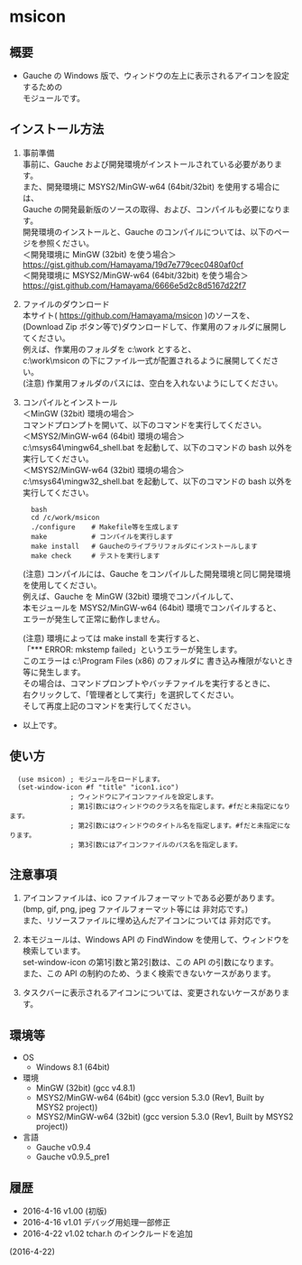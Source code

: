 # msicon

## 概要
- Gauche の Windows 版で、ウィンドウの左上に表示されるアイコンを設定するための  
  モジュールです。


## インストール方法
1. 事前準備  
   事前に、Gauche および開発環境がインストールされている必要があります。  
   また、開発環境に MSYS2/MinGW-w64 (64bit/32bit) を使用する場合には、  
   Gauche の開発最新版のソースの取得、および、コンパイルも必要になります。  
   開発環境のインストールと、Gauche のコンパイルについては、以下のページを参照ください。  
   ＜開発環境に MinGW (32bit) を使う場合＞  
   https://gist.github.com/Hamayama/19d7e779cec0480af0cf  
   ＜開発環境に MSYS2/MinGW-w64 (64bit/32bit) を使う場合＞  
   https://gist.github.com/Hamayama/6666e5d2c8d5167d22f7

2. ファイルのダウンロード  
   本サイト( https://github.com/Hamayama/msicon )のソースを、  
   (Download Zip ボタン等で)ダウンロードして、作業用のフォルダに展開してください。  
   例えば、作業用のフォルダを c:\work とすると、  
   c:\work\msicon の下にファイル一式が配置されるように展開してください。  
   (注意) 作業用フォルダのパスには、空白を入れないようにしてください。

3. コンパイルとインストール  
   ＜MinGW (32bit) 環境の場合＞  
   コマンドプロンプトを開いて、以下のコマンドを実行してください。  
   ＜MSYS2/MinGW-w64 (64bit) 環境の場合＞  
   c:\msys64\mingw64_shell.bat を起動して、以下のコマンドの bash 以外を実行してください。  
   ＜MSYS2/MinGW-w64 (32bit) 環境の場合＞  
   c:\msys64\mingw32_shell.bat を起動して、以下のコマンドの bash 以外を実行してください。
   ```
     bash
     cd /c/work/msicon
     ./configure    # Makefile等を生成します
     make           # コンパイルを実行します
     make install   # Gaucheのライブラリフォルダにインストールします
     make check     # テストを実行します
   ```
   (注意) コンパイルには、Gauche をコンパイルした開発環境と同じ開発環境を使用してください。  
   例えば、Gauche を MinGW (32bit) 環境でコンパイルして、  
   本モジュールを MSYS2/MinGW-w64 (64bit) 環境でコンパイルすると、  
   エラーが発生して正常に動作しません。  
   
   (注意) 環境によっては make install を実行すると、  
   「*** ERROR: mkstemp failed」というエラーが発生します。  
   このエラーは c:\Program Files (x86) のフォルダに 書き込み権限がないとき等に発生します。  
   その場合は、コマンドプロンプトやバッチファイルを実行するときに、  
   右クリックして、「管理者として実行」を選択してください。  
   そして再度上記のコマンドを実行してください。

- 以上です。


## 使い方
```
  (use msicon) ; モジュールをロードします。
  (set-window-icon #f "title" "icon1.ico")
               ; ウィンドウにアイコンファイルを設定します。
               ; 第1引数にはウィンドウのクラス名を指定します。#fだと未指定になります。
               ; 第2引数にはウィンドウのタイトル名を指定します。#fだと未指定になります。
               ; 第3引数にはアイコンファイルのパス名を指定します。
```


## 注意事項
1. アイコンファイルは、ico ファイルフォーマットである必要があります。  
   (bmp, gif, png, jpeg ファイルフォーマット等には 非対応です。)  
   また、リソースファイルに埋め込んだアイコンについては 非対応です。

2. 本モジュールは、Windows API の FindWindow を使用して、ウィンドウを検索しています。  
   set-window-icon の第1引数と第2引数は、この API の引数になります。  
   また、この API の制約のため、うまく検索できないケースがあります。

3. タスクバーに表示されるアイコンについては、変更されないケースがあります。


## 環境等
- OS
  - Windows 8.1 (64bit)
- 環境
  - MinGW (32bit) (gcc v4.8.1)
  - MSYS2/MinGW-w64 (64bit) (gcc version 5.3.0 (Rev1, Built by MSYS2 project))
  - MSYS2/MinGW-w64 (32bit) (gcc version 5.3.0 (Rev1, Built by MSYS2 project))
- 言語
  - Gauche v0.9.4
  - Gauche v0.9.5_pre1

## 履歴
- 2016-4-16 v1.00 (初版)
- 2016-4-16 v1.01 デバッグ用処理一部修正
- 2016-4-22 v1.02 tchar.h のインクルードを追加


(2016-4-22)
